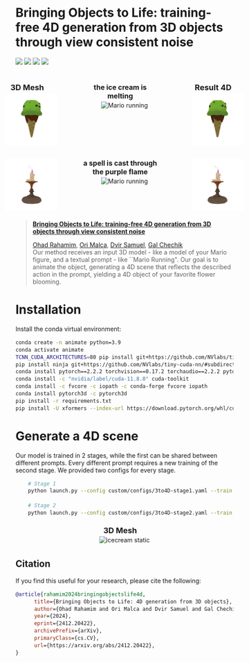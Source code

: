 # Bringing Objects to Life: training-free 4D generation from 3D objects through view consistent noise
<a href="https://three24d.github.io/three24d/"><img src="https://img.shields.io/badge/🌐%20Project-Website-blue"></a>
<a href="https://arxiv.org/abs/2412.20422"><img src="https://img.shields.io/badge/arXiv-2412.20422-b31b1b.svg?logo=arXiv"></a>
<a href="https://huggingface.co/papers/2412.20422"><img src="https://img.shields.io/badge/🤗-Hugging%20Face-orange.svg"></a>
<a href="https://www.apache.org/licenses/LICENSE-2.0.txt"><img src="https://img.shields.io/badge/License-Apache-yellow"></a>
<!-- Official implementation. -->
<br>
<div style="display: flex; justify-content: center; flex-wrap: nowrap; gap: 5px; margin-bottom: 15px;">
    <div style="text-align: center; margin: 5px; min-width: 200px;">
        <h3 style="font-size: 18px; margin: 3px 0; width: 180px; white-space: normal;">3D Mesh</h3>
        <img src="gifs/icecream-melt-static.gif" alt="icecream static" style="max-width: 120px; height: auto;">
    </div>
    <div style="text-align: center; margin: 5px; min-width: 200px;">
        <h3 style="font-size: 16px; margin: 3px 0; width: 180px; white-space: normal;">the ice cream is melting</h3>
        <img src="gifs/arrow.gif" alt="Mario running" style="max-width: 120px; height: auto;">
    </div>
    <div style="text-align: center; margin: 5px; min-width: 200px;">
        <h3 style="font-size: 18px; margin: 3px 0; width: 180px; white-space: normal;">Result 4D</h3>
        <img src="gifs/icecream-melt.gif" alt="icecream melt" style="max-width: 120px; height: auto;">
    </div>
</div>

<div style="display: flex; justify-content: center; flex-wrap: nowrap; gap: 5px;">
    <div style="text-align: center; margin: 5px; min-width: 200px;">
        <h3 style="font-size: 18px; margin: 3px 0; width: 180px; white-space: normal;"></h3>
        <img src="gifs/candle_spell_2-static.gif" alt="candle static" style="max-width: 120px; height: auto;">
    </div>
    <div style="text-align: center; margin: 5px; min-width: 200px;">
        <h3 style="font-size: 16px; margin: 3px 0; width: 180px; white-space: normal;">a spell is cast through the purple flame</h3>
        <img src="gifs/arrow.gif" alt="Mario running" style="max-width: 120px; height: auto;">
    </div>
    <div style="text-align: center; margin: 5px; min-width: 200px;">
        <h3 style="font-size: 18px; margin: 3px 0; width: 180px; white-space: normal;"></h3>
        <img src="gifs/candle_spell_2.gif" alt="candle spell" style="max-width: 120px; height: auto;">
    </div>
</div>

> <a href="https://three24d.github.io/three24d/">**Bringing Objects to Life: training-free 4D generation from 3D objects through view consistent noise**</a>
>
> <a href="https://ohadrahamim.github.io/">Ohad Rahamim</a>,
> <a href="https://github.com/Orimalca">Ori Malca</a>,
> <a href="https://chechiklab.biu.ac.il/~dvirsamuel/">Dvir Samuel</a>,
> <a href="https://chechiklab.biu.ac.il/~gal/">Gal Chechik</a>
> <br>
> Our method receives an input 3D model - like a model of your Mario figure, and a textual prompt - like ``Mario Running". Our goal is to animate the object, generating a 4D scene that reflects the described action in the prompt, yielding a 4D object of your favorite flower blooming. 
</p>

# Installation
Install the conda virtual environment:
```bash
conda create -n animate python=3.9
conda activate animate
TCNN_CUDA_ARCHITECTURES=80 pip install git+https://github.com/NVlabs/tiny-cuda-nn/#subdirectory=bindings/torch # for A100
pip install ninja git+https://github.com/NVlabs/tiny-cuda-nn/#subdirectory=bindings/torch
conda install pytorch==2.2.2 torchvision==0.17.2 torchaudio==2.2.2 pytorch-cuda=11.8 -c pytorch -c nvidia
conda install -c "nvidia/label/cuda-11.8.0" cuda-toolkit
conda install -c fvcore -c iopath -c conda-forge fvcore iopath
conda install pytorch3d -c pytorch3d
pip install -r requirements.txt
pip install -U xformers --index-url https://download.pytorch.org/whl/cu118
```

# Generate a 4D scene
Our model is trained in 2 stages, while the first can be shared between different prompts.
Every different prompt requires a new training of the second stage.
We provided two configs for every stage.

```sh
    # Stage 1
    python launch.py --config custom/configs/3to4D-stage1.yaml --train --gpu 1 exp_root_dir=outputs seed=0 data.image.object_path=\path\to\your\mesh.obj system.prompt_processor.prompt="your desiered action"
    
    # Stage 2
    python launch.py --config custom/configs/3to4D-stage2.yaml --train --gpu 1 exp_root_dir=outputs seed=0 data.image.object_path=\path\to\your\mesh.obj system.prompt_processor.obj_token_clip_idx=\the\word\location\in\the\prompt system.prompt_processor.prompt="your desiered action"
```

<div style="display: flex; justify-content: center; flex-wrap: nowrap; gap: 5px; margin-bottom: 15px;">
    <div style="text-align: center; margin: 5px; min-width: 200px;">
        <h3 style="font-size: 18px; margin: 3px 0; width: 180px; white-space: normal;">3D Mesh</h3>
        <img src="combined_gif.gif" alt="icecream static" style="max-width: 120px; height: auto;">
    </div>
</div>


## Citation
If you find this useful for your research, please cite the following:
```bibtex
@article{rahamim2024bringingobjectslife4d,
      title={Bringing Objects to Life: 4D generation from 3D objects}, 
      author={Ohad Rahamim and Ori Malca and Dvir Samuel and Gal Chechik},
      year={2024},
      eprint={2412.20422},
      archivePrefix={arXiv},
      primaryClass={cs.CV},
      url={https://arxiv.org/abs/2412.20422}, 
}
```
